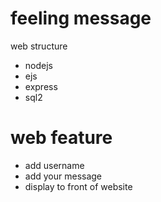 # feeling message
web structure
- nodejs
- ejs
- express
- sql2
# web feature
- add username
- add your message
- display to front of website
